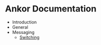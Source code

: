 Ankor Documentation
===================

* Introduction
* General
* Messaging
    * [Switching](../ankor-core/docs/switching.md)
